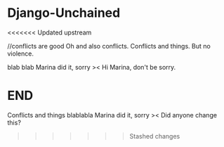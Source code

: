 # Django-Unchained

<<<<<<< Updated upstream

//conflicts are good
Oh and also conflicts. Conflicts and things.
But no violence. 

blab blab Marina did it, sorry ><
Hi Marina, don't be sorry.

END
=======
Conflicts and things
blablabla Marina did it, sorry ><
Did anyone change this?
>>>>>>> Stashed changes
